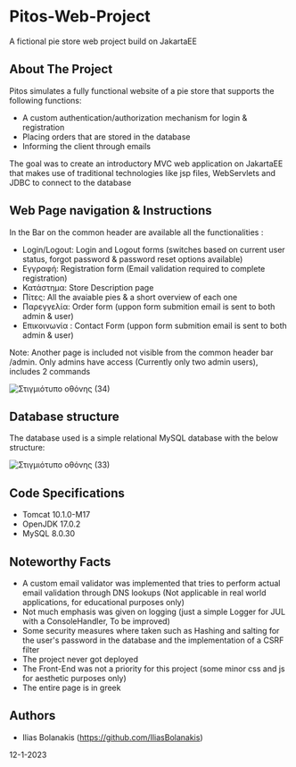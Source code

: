 # Pitos-Web-Project
A fictional pie store web project build on JakartaEE

## About The Project
Pitos simulates a fully functional website of a pie store that supports the following functions:

* A custom authentication/authorization mechanism for login & registration
* Placing orders that are stored in the database
* Informing the client through emails

The goal was to create an introductory MVC web application on JakartaEE that makes use of 
traditional technologies like jsp files, WebServlets and JDBC to connect to the database

## Web Page navigation & Instructions
In the Bar on the common  header are available all the functionalities :

* Login/Logout: Login and Logout forms (switches based on current user status, forgot password & password reset options available)
* Εγγραφή: Registration form (Email validation required to complete registration)
* Κατάστημα: Store Description page
* Πίτες: All the avaiable pies & a short overview of each one
* Παρεγγελία: Order form (uppon form submition email is sent to both admin & user)
* Επικοινωνία : Contact Form (uppon form submition email is sent to both admin & user)

Note: Another page is included not visible from the common header bar /admin. Only admins have access (Currently only two admin users), includes 2 commands

![Στιγμιότυπο οθόνης (34)](https://user-images.githubusercontent.com/104007209/212487350-9f6588de-d576-4c80-8b76-f781ac614184.png)

## Database structure

The database used is a simple relational MySQL database with the below structure:

![Στιγμιότυπο οθόνης (33)](https://user-images.githubusercontent.com/104007209/212188642-f94287f6-6af9-4845-a1d2-0a7b68ee5049.png)

## Code Specifications

* Tomcat 10.1.0-M17
* OpenJDK 17.0.2
* MySQL 8.0.30

## Noteworthy Facts

* A custom email validator was implemented that tries to perform actual email validation through DNS lookups (Not applicable in real world applications, for educational purposes only)
* Not much emphasis was given on logging (just a simple Logger for JUL with a ConsoleHandler, To be improved) 
* Some security measures where taken such as Hashing and salting for the user's password in the database and the implementation of a CSRF filter
* The project never got deployed
* The Front-End was not a priority for this project (some minor css and js for aesthetic purposes only)
* The entire page is in greek

## Authors

* Ilias Bolanakis (https://github.com/IliasBolanakis)

12-1-2023

